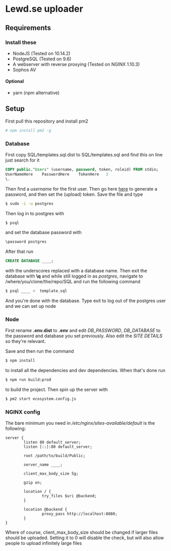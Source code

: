 # Lewd.se uploader

## Requirements

### Install these
* NodeJS (Tested on 10.14.2)
* PostgreSQL (Tested on 9.6)
* A webserver with reverse proxying (Tested on NGINX 1.10.3)
* Sophos AV

#### Optional
* yarn (npm alternative)

## Setup
First pull this repository and install pm2
```bash
# npm install pm2 -g
```

### Database
First copy SQL/templates.sql.dist to SQL/templates.sql and find this on line just search for it
```sql
COPY public."Users" (username, password, token, roleid) FROM stdin;
UserNameHere	PasswordHere	TokenHere	3
\.
```
Then find a *username* for the first user. Then go here [here](https://www.dailycred.com/article/bcrypt-calculator) to generate a password, and then set the (upload) token. Save the file and type

```bash
$ sudo -i -u postgres 
```
Then log in to postgres with 

```bash
$ psql
```

and set the database password with

```bash
\password postgres
```

After that run

```sql
CREATE DATABASE ____;
```

with the underscores replaced with a database name. Then exit the database with **\q** and while still logged in as *postgres*, navigate to /where/you/clone/the/repo/SQL and run the following command

```bash
$ psql ____ <  template.sql
```

And you're done with the database. Type exit to log out of the postgres user and we can set up node

### Node

First rename **.env.dist** to **.env** and edit *DB_PASSWORD*, *DB_DATABASE* to the password and database you set previously. Also edit the *SITE DETAILS* so they're relevant. 

Save and then run the command 

```bash
$ npm install
```

to install all the dependencies and dev dependencies. When that's done run

```bash
$ npm run build:prod
```

to build the project. Then spin up the server with

```bash
$ pm2 start ecosystem.config.js
```

### NGINX config 

The bare minimum you need in _/etc/nginx/sites-available/default_ is the following:

```
server {
        listen 80 default_server;
        listen [::]:80 default_server;

        root /path/to/build/Public;

        server_name ____;

        client_max_body_size 5g;

        gzip on;

        location / {
                try_files $uri @backend;
        }

        location @backend {
                proxy_pass http://localhost:8080;
        }
}
```

Where of course, client_max_body_size should be changed if larger files should be uploaded. Setting it to 0 will disable the check, but will also allow people to upload infinitely large files

